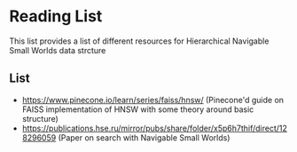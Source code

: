 # Reading List
This list provides a list of different resources for Hierarchical Navigable Small Worlds data strcture

## List

- https://www.pinecone.io/learn/series/faiss/hnsw/  (Pinecone'd guide on FAISS implementation of HNSW with some theory around basic structure)
- https://publications.hse.ru/mirror/pubs/share/folder/x5p6h7thif/direct/128296059 (Paper on search with Navigable Small Worlds)
